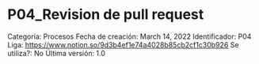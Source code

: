 # P04_Revision de pull request

Categoría: Procesos
Fecha de creación: March 14, 2022
Identificador: P04
Liga: https://www.notion.so/9d3b4ef1e74a4028b85cb2cf1c30b926
Se utiliza?: No
Última versión: 1.0